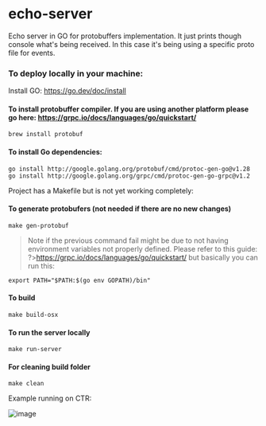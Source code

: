 # echo-server
Echo server in GO for protobuffers implementation. It just prints though console what's being received. In this case it's being using a specific proto file for events.

### To deploy locally in your machine: 

Install GO: https://go.dev/doc/install

#### To install protobuffer compiler. If you are using another platform please go here: https://grpc.io/docs/languages/go/quickstart/
```
brew install protobuf
```

#### To install Go dependencies: 
```
go install http://google.golang.org/protobuf/cmd/protoc-gen-go@v1.28
go install http://google.golang.org/grpc/cmd/protoc-gen-go-grpc@v1.2
```

Project has a Makefile but is not yet working completely: 

#### To generate protobufers (not needed if there are no new changes)
```
make gen-protobuf
```

>Note if the previous command fail might be due to not having environment variables not properly defined. Please refer to this guide: ?>https://grpc.io/docs/languages/go/quickstart/ but basically you can run this: 

```
export PATH="$PATH:$(go env GOPATH)/bin"
```
#### To build 
```
make build-osx 
```

#### To run the server locally
```
make run-server
```

#### For cleaning build folder
```
make clean
```

Example running on CTR: 

![image](https://user-images.githubusercontent.com/91892711/181766826-12263a39-5593-42f5-92b8-436d48672bc1.png)
